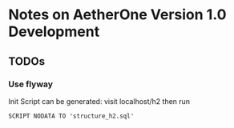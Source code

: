 # Notes on AetherOne Version 1.0 Development

## TODOs

### Use flyway

Init Script can be generated: visit localhost/h2 then run 
 
    SCRIPT NODATA TO 'structure_h2.sql'